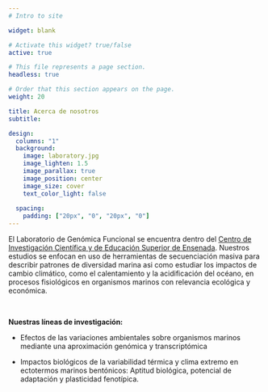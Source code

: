 ```yaml
---
# Intro to site

widget: blank

# Activate this widget? true/false
active: true

# This file represents a page section.
headless: true

# Order that this section appears on the page.
weight: 20

title: Acerca de nosotros
subtitle:

design:
  columns: "1"
  background:
    image: laboratory.jpg
    image_lighten: 1.5
    image_parallax: true
    image_position: center
    image_size: cover
    text_color_light: false
    
  spacing:
    padding: ["20px", "0", "20px", "0"]
---
```


El Laboratorio de Genómica Funcional se encuentra dentro del [Centro de Investigación Científica y de Educación Superior de Ensenada](https://www.cicese.edu.mx/). Nuestros estudios se enfocan en uso de herramientas de secuenciación masiva para describir patrones de diversidad marina asi como estudiar los impactos de cambio climático, como el calentamiento y la acidificación del océano, en procesos fisiológicos en organismos marinos con relevancia ecológica y económica.

<br>

**Nuestras líneas de investigación:**

  * Efectos de las variaciones ambientales sobre organismos marinos mediante una aproximación genómica y transcriptómica
  

  * Impactos biológicos de la variabilidad térmica y clima extremo en ectotermos marinos bentónicos: Aptitud biológica, potencial de adaptación y plasticidad fenotípica.


